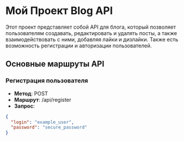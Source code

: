 # Мой Проект Blog API

Этот проект представляет собой API для блога, который позволяет пользователям создавать, редактировать и удалять посты, а также взаимодействовать с ними, добавляя лайки и дизлайки. Также есть возможность регистрации и авторизации пользователей.

## Основные маршруты API

### Регистрация пользователя

- **Метод**: POST
- **Маршрут**: /api/register
- **Запрос**:

```json
{
  "login": "example_user",
  "password": "secure_password"
}
